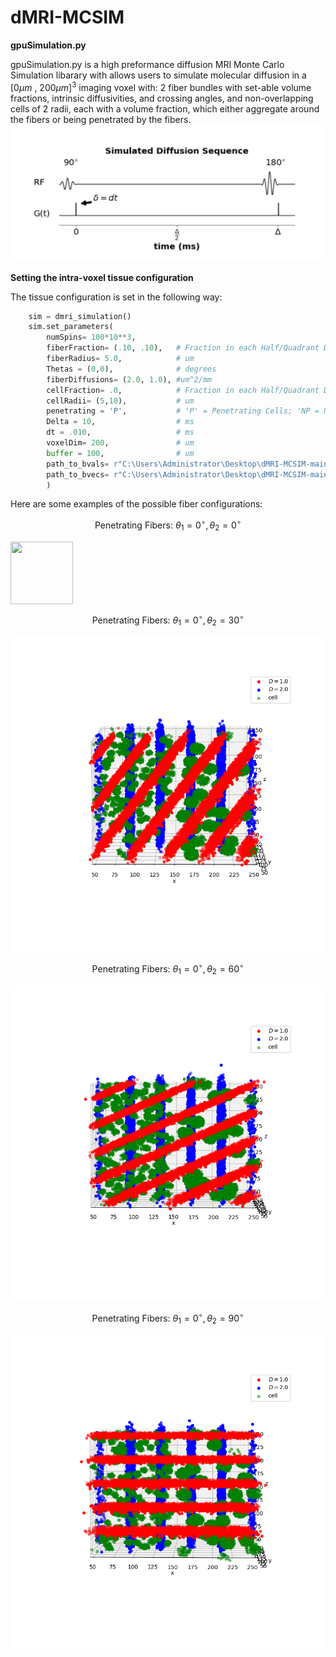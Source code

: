 # dMRI-MCSIM

__gpuSimulation.py__

gpuSimulation.py is a high preformance diffusion MRI Monte Carlo Simulation libarary with allows users to simulate molecular diffusion in a $[0 \mu m \text{ , } 200\mu m]^{3}$ imaging voxel with: 2 fiber bundles with set-able volume fractions, intrinsic diffusivities, and crossing angles, and non-overlapping cells of 2 radii, each with a volume fraction, which either aggregate around the fibers or being penetrated by the fibers. 
![My Image](figures_for_mcsim/diff_sequence.png)

__Setting the intra-voxel tissue configuration__

The tissue configuration is set in the following way:
```Python
    sim = dmri_simulation()
    sim.set_parameters(
        numSpins= 100*10**3,
        fiberFraction= (.10, .10),   # Fraction in each Half/Quadrant Depending on 'P'/'NP'
        fiberRadius= 5.0,            # um
        Thetas = (0,0),              # degrees
        fiberDiffusions= (2.0, 1.0), #um^2/mm
        cellFraction= .0,            # Fraction in each Half/Quadrant Depending on 'P'/'NP'
        cellRadii= (5,10),           # um
        penetrating = 'P',           # 'P' = Penetrating Cells; 'NP = Non-Penetrating Cells 
        Delta = 10,                  # ms 
        dt = .010,                   # ms 
        voxelDim= 200,               # um
        buffer = 100,                # um
        path_to_bvals= r"C:\Users\Administrator\Desktop\dMRI-MCSIM-main\Gradients\DBSI99\bval",
        path_to_bvecs= r"C:\Users\Administrator\Desktop\dMRI-MCSIM-main\Gradients\DBSI99\bvec"
        )   
```
Here are some examples of the possible fiber configurations:

$$ \text{Penetrating Fibers: } \theta_{1} = 0^{\circ}, \theta_{2} = 0^{\circ} $$

<img align="center" width="100" height="100" src="https://github.com/jacobblum/dMRI-MCSIM/blob/main/figures_for_mcsim/Penetrating_(0%2C30).png">

$$ \text{Penetrating Fibers: } \theta_{1} = 0^{\circ}, \theta_{2} = 30^{\circ} $$

![0,0P](figures_for_mcsim/Penetrating_(0,30).png)


$$ \text{Penetrating Fibers: } \theta_{1} = 0^{\circ}, \theta_{2} = 60^{\circ} $$

![0,0P](figures_for_mcsim/Penetrating_(0,60).png)

$$ \text{Penetrating Fibers: } \theta_{1} = 0^{\circ}, \theta_{2} = 90^{\circ} $$

![0,0P](figures_for_mcsim/Penetrating_(0,90).png)




